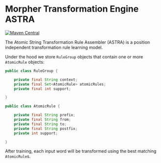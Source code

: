 # Morpher Transformation Engine ASTRA

[![Maven Central](https://maven-badges.herokuapp.com/maven-central/com.github.szgabsz91/morpher-transformation-engine-astra/badge.svg)](https://maven-badges.herokuapp.com/maven-central/com.github.szgabsz91/morpher-transformation-engine-astra)

The Atomic String Transformation Rule Assembler (ASTRA) is a position independent transformation rule learning model.

Under the hood we store `RuleGroup` objects that contain one or more `AtomicRule` objects:

```java
public class RuleGroup {

    private final String context;
    private final Set<AtomicRule> atomicRules;
    private final int support;

}
```

```java
public class AtomicRule {

    private final String prefix;
    private final String from;
    private final String to;
    private final String postfix;
    private int support;

}
```

After training, each input word will be transformed using the best matching `AtomicRule`s.
